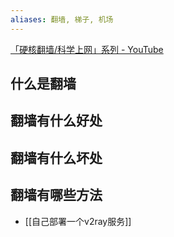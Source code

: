 ```yaml
---
aliases: 翻墙, 梯子, 机场
---
```


[「硬核翻墙/科学上网」系列 - YouTube](https://www.youtube.com/playlist?list=PLqybz7NWybwUgR-S6m78tfd-lV4sBvGFG)

## 什么是翻墙

## 翻墙有什么好处

## 翻墙有什么坏处

## 翻墙有哪些方法
- [[自己部署一个v2ray服务]]
